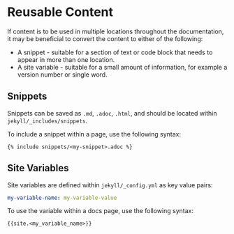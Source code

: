 # Reusable Content 
If content is to be used in multiple locations throughout the documentation, it may be beneficial to convert the content to either of the following:

* A snippet - suitable for a section of text or code block that needs to appear in more than one location. 
* A site variable - suitable for a small amount of information, for example a version number or single word.

## Snippets
Snippets can be saved as `.md`, `.adoc`, `.html`, and should be located within `jekyll/_includes/snippets`.

To include a snippet within a page, use the following syntax:

```
{% include snippets/<my-snippet>.adoc %}
```

## Site Variables
Site variables are defined within `jekyll/_config.yml` as key value pairs: 

```yaml
my-variable-name: my-variable-value
```

To use the variable within a docs page, use the following syntax:

```
{{site.<my_variable_name>}}
```
